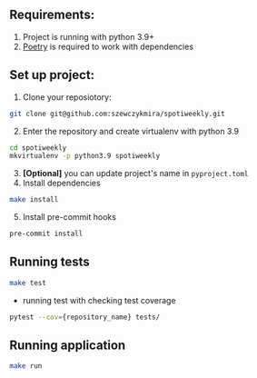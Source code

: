 ## Requirements:
1. Project is running with python 3.9+
2. [Poetry](https://python-poetry.org/docs/) is required to work with dependencies



## Set up project:

1. Clone your reposiotory:
```sh
git clone git@github.com:szewczykmira/spotiweekly.git
```
2. Enter the repository and create virtualenv with python 3.9
```sh
cd spotiweekly
mkvirtualenv -p python3.9 spotiweekly
```
3. **[Optional]** you can update project's name in `pyproject.toml`
4. Install dependencies
```sh
make install
```
5. Install pre-commit hooks
```sh
pre-commit install
```


## Running tests
```sh
make test
```

- running test with checking test coverage
```sh
pytest --cov={repository_name} tests/
```

## Running application
```sh
make run 
```
